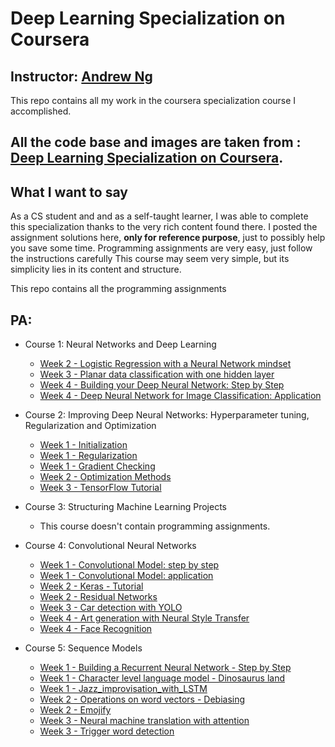 # Deep Learning Specialization on Coursera
## Instructor: [Andrew Ng](http://www.andrewng.org/)
This repo contains all my work in the coursera specialization course I accomplished. 
## All the code base and images are taken from : [Deep Learning Specialization on Coursera](https://www.coursera.org/specializations/deep-learning).

## What I want to say 
As a CS student and and as a self-taught learner, I was able to complete this specialization thanks to the very rich content found there.
I posted the assignment solutions here, **only for reference purpose**, just to possibly help you save some time.
Programming assignments are very easy, just follow the instructions carefully
This course may seem very simple, but its simplicity lies in its content and structure.

This repo contains all the programming assignments

## PA:

- Course 1: Neural Networks and Deep Learning

  - [Week 2 - Logistic Regression with a Neural Network mindset](https://github.com/Mehe2na/Coursera_DeepLearning_Specialization/blob/master/Neural%20Networks%20and%20Deep%20Learning/Week2_assignments/Logistic%20Regression%20with%20a%20Neural%20Network%20mindset/Logistic_Regression_with_a_Neural_Network_mindset_v6a.ipynb)
  - [Week 3 - Planar data classification with one hidden layer](https://github.com/Mehe2na/Coursera_DeepLearning_Specialization/blob/master/Neural%20Networks%20and%20Deep%20Learning/Week3_assignments/Planar%20data%20classification%20with%20a%20hidden%20layer/Planar_data_classification_with_onehidden_layer_v6c.ipynb)
  - [Week 4 - Building your Deep Neural Network: Step by Step](https://github.com/Mehe2na/Coursera_DeepLearning_Specialization/blob/master/Neural%20Networks%20and%20Deep%20Learning/Week4_assignments/Building%20your%20Deep%20Neural%20Network%20Step%20by%20Step/Building_your_Deep_Neural_Network_Step_by_Step_v8a.ipynb)
  - [Week 4 - Deep Neural Network for Image Classification: Application](https://github.com/Mehe2na/Coursera_DeepLearning_Specialization/blob/master/Neural%20Networks%20and%20Deep%20Learning/Week4_assignments/Deep%20Neural%20Network%20-%20Application/Deep%2BNeural%2BNetwork%2B-%2BApplication%2Bv8.ipynb)

- Course 2: Improving Deep Neural Networks: Hyperparameter tuning, Regularization and Optimization

  - [Week 1 - Initialization](https://github.com/Mehe2na/Coursera_DeepLearning_Specialization/blob/master/Improving%20Deep%20Neural%20Networks%20Hyperparameter%20tuning%2C%20Regularization%20and%20Optimization/Week1_assignments/Initialization/Initialization.ipynb)
  - [Week 1 - Regularization](https://github.com/Mehe2na/Coursera_DeepLearning_Specialization/blob/master/Improving%20Deep%20Neural%20Networks%20Hyperparameter%20tuning%2C%20Regularization%20and%20Optimization/Week1_assignments/Regularization/Regularization_v2a.ipynb)
  - [Week 1 - Gradient Checking](https://github.com/Mehe2na/Coursera_DeepLearning_Specialization/blob/master/Improving%20Deep%20Neural%20Networks%20Hyperparameter%20tuning%2C%20Regularization%20and%20Optimization/Week1_assignments/Gradient%20Checking/Gradient%2BChecking%2Bv1.ipynb)
  - [Week 2 - Optimization Methods](https://github.com/Mehe2na/Coursera_DeepLearning_Specialization/blob/master/Improving%20Deep%20Neural%20Networks%20Hyperparameter%20tuning%2C%20Regularization%20and%20Optimization/Week2_assignments/Optimization/Optimization_methods_v1b.ipynb)
  - [Week 3 - TensorFlow Tutorial](https://github.com/Mehe2na/Coursera_DeepLearning_Specialization/blob/master/Improving%20Deep%20Neural%20Networks%20Hyperparameter%20tuning%2C%20Regularization%20and%20Optimization/Week3_assignments/Tensorflow/TensorFlow_Tutorial_v3b.ipynb)

- Course 3: Structuring Machine Learning Projects

  - This course doesn't contain programming assignments.
  
- Course 4: Convolutional Neural Networks

  - [Week 1 - Convolutional Model: step by step](https://github.com/Mehe2na/Coursera_DeepLearning_Specialization/blob/master/Convolutional%20Neural%20Networks/Week1_assignments/Convolution_model_Step_by_Step_v2a.ipynb)
  - [Week 1 - Convolutional Model: application](https://github.com/Mehe2na/Coursera_DeepLearning_Specialization/blob/master/Convolutional%20Neural%20Networks/Week1_assignments/Convolution_model_Application_v1a.ipynb)
  - [Week 2 - Keras - Tutorial](https://github.com/Mehe2na/Coursera_DeepLearning_Specialization/blob/master/Convolutional%20Neural%20Networks/Week2_assignments/Keras%20tuto/Keras_Tutorial_v2a.ipynb)
  - [Week 2 - Residual Networks](https://github.com/Mehe2na/Coursera_DeepLearning_Specialization/blob/master/Convolutional%20Neural%20Networks/Week2_assignments/Residual%20Networks/Residual_Networks_v2a.ipynb)
  - [Week 3 - Car detection with YOLO](https://github.com/Mehe2na/Coursera_DeepLearning_Specialization/blob/master/Convolutional%20Neural%20Networks/Week3_assignments/Car%20detection%20with%20YOLO/Autonomous_driving_application_Car_detection_v3a.ipynb)
  - [Week 4 - Art generation with Neural Style Transfer](https://github.com/Mehe2na/Coursera_DeepLearning_Specialization/blob/master/Convolutional%20Neural%20Networks/Week4_assignments/Art%20generation%20with%20Neural%20Style%20Transfer/Art_Generation_with_Neural_Style_Transfer_v3a.ipynb)
  - [Week 4 - Face Recognition](https://github.com/Mehe2na/Coursera_DeepLearning_Specialization/blob/master/Convolutional%20Neural%20Networks/Week4_assignments/Face%20Recognition/Face_Recognition_v3a.ipynb)
  
- Course 5: Sequence Models

  - [Week 1 - Building a Recurrent Neural Network - Step by Step](https://github.com/Mehe2na/Coursera_DeepLearning_Specialization/blob/master/Sequence%20Models/Week1_assignment/Building_a_Recurrent_Neural_Network_Step_by_Step/Building_a_Recurrent_Neural_Network_Step_by_Step_v3b.ipynb)
  - [Week 1 - Character level language model - Dinosaurus land](https://github.com/Mehe2na/Coursera_DeepLearning_Specialization/blob/master/Sequence%20Models/Week1_assignment/Dinosaurus_Island_Character_level_language_model_final/Dinosaurus_Island_Character_level_language_model_final_v3b.ipynb)
  - [Week 1 - Jazz_improvisation_with_LSTM](https://github.com/Mehe2na/Coursera_DeepLearning_Specialization/blob/master/Sequence%20Models/Week1_assignment/Jazz_improvisation_with_LSTM/Improvise_a_Jazz_Solo_with_an_LSTM_Network_v3a.ipynb)
  - [Week 2 - Operations on word vectors - Debiasing](https://github.com/Mehe2na/Coursera_DeepLearning_Specialization/blob/master/Sequence%20Models/Week2_assignments/Operations%20on%20word%20vectors%20-%20Debiasing/Operations_on_word_vectors_v2a.ipynb)
  - [Week 2 - Emojify](https://github.com/Mehe2na/Coursera_DeepLearning_Specialization/blob/master/Sequence%20Models/Week2_assignments/Emojify/Emojify_v2a.ipynb)
  - [Week 3 - Neural machine translation with attention](https://github.com/Mehe2na/Coursera_DeepLearning_Specialization/blob/master/Sequence%20Models/Week3_assignments/Neural%20machine%20translation%20with%20attention/Neural_machine_translation_with_attention_v4a.ipynb)
  - [Week 3 - Trigger word detection](https://github.com/Mehe2na/Coursera_DeepLearning_Specialization/blob/master/Sequence%20Models/Week3_assignments/Trigger%20word%20detection/Trigger_word_detection_v1a.ipynb)
  
